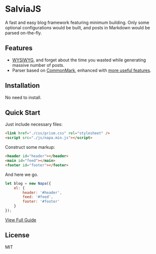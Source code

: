 # SalviaJS

A fast and easy blog framework featuring minimum building. Only some optional configurations would be built, and posts in Markdown would be parsed on-the-fly.

## Features

- [WYSIWYG](https://en.wikipedia.org/wiki/WYSIWYG), and forget about the time you wasted while generating massive number of posts.
- Parser based on [CommonMark](https://github.com/commonmark/commonmark.js), enhanced with [more useful features](http://caiyi.us/napa/post.html?postKey=api_doc).

## Installation

No need to install.

## Quick Start

Just include necessary files:

```html
<link href="./css/prism.css" rel="stylesheet" />
<script src="./js/napa.min.js"></script>
```

Construct some markup:

```html
<header id="header"></header>
<main id="feed"></main>
<footer id="footer"></footer>
```

And here we go.

```javascript
let blog = new Napa({
    el: {
        header: '#header',
        feed: '#feed',
        footer: '#footer'
    }
});
```

[View Full Guide](http://caiyi.us/salvia/post.html?postKey=quick_start)

## License

MIT
